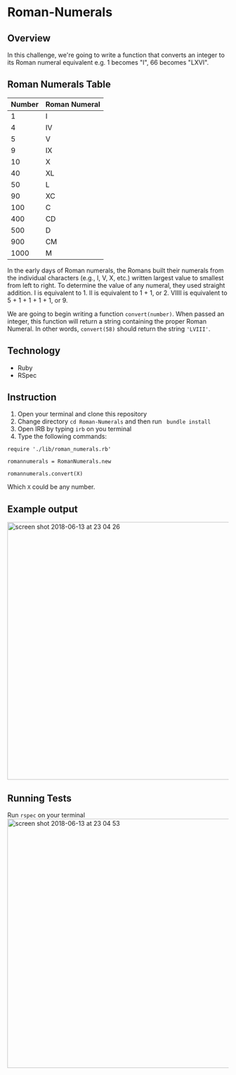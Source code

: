 # Roman-Numerals

## Overview

In this challenge, we're going to write a function that converts an integer to its Roman numeral equivalent e.g. 1 becomes "I", 66 becomes "LXVI".


## Roman Numerals Table

|  Number  | Roman Numeral |
| -------------- | ------------- |
| 1              | I             |
| 4              | IV            |
| 5              | V             |
| 9              | IX            |
| 10             | X             |
| 40             | XL            |
| 50             | L             |
| 90             | XC            |
| 100            | C             |
| 400            | CD            |
| 500            | D             |
| 900            | CM            |
| 1000           | M             |

In the early days of Roman numerals, the Romans built their numerals from the individual characters (e.g., I, V, X, etc.) written largest value to smallest from left to right.  To determine the value of any numeral, they used straight addition.  I is equivalent to 1.  II is equivalent to 1 + 1, or 2.  VIIII is equivalent to 5 + 1 + 1 + 1 + 1, or 9.

We are going to begin writing a function `convert(number)`.  When passed an integer, this function will return a string containing the proper Roman Numeral.  In other words, `convert(58)` should return the string `'LVIII'`.

## Technology
- Ruby
- RSpec

## Instruction

1. Open your terminal and clone this repository
2. Change directory ```cd Roman-Numerals``` and then run  ```
bundle install```
3. Open IRB by typing ```irb``` on you terminal
4. Type the following commands:
```
require './lib/roman_numerals.rb'
```
```
romannumerals = RomanNumerals.new
```
```
romannumerals.convert(X)
```
Which ``` X ``` could be any number.

## Example output

<img width="587" alt="screen shot 2018-06-13 at 23 04 26" src="https://user-images.githubusercontent.com/34063826/41381164-b8312b42-6f5e-11e8-8105-ff75afd15d96.png">

## Running Tests

Run ``` rspec ``` on your terminal
<img width="568" alt="screen shot 2018-06-13 at 23 04 53" src="https://user-images.githubusercontent.com/34063826/41381290-32ab9ede-6f5f-11e8-8348-31e6b13afdd6.png">
